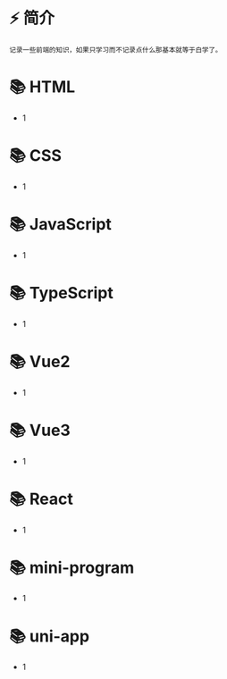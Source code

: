 # ⚡️ 简介

`记录一些前端的知识，如果只学习而不记录点什么那基本就等于白学了。`

# 📚 HTML

- 1

# 📚 CSS

- 1

# 📚 JavaScript

- 1

# 📚 TypeScript

- 1

# 📚 Vue2

- 1

# 📚 Vue3

- 1

# 📚 React

- 1

# 📚 mini-program

- 1

# 📚 uni-app

- 1